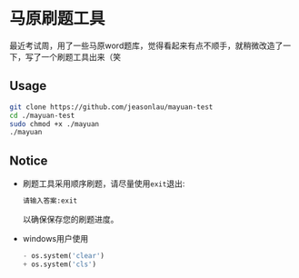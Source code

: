# 马原刷题工具
最近考试周，用了一些马原word题库，觉得看起来有点不顺手，就稍微改造了一下，写了一个刷题工具出来（笑

## Usage

```bash
git clone https://github.com/jeasonlau/mayuan-test
cd ./mayuan-test
sudo chmod +x ./mayuan
./mayuan
```

## Notice

+ 刷题工具采用顺序刷题，请尽量使用`exit`退出:

  ```bash
  请输入答案:exit
  ```

  以确保保存您的刷题进度。

+ windows用户使用

  ```python
  - os.system('clear')
  + os.system('cls')
  ```

  

